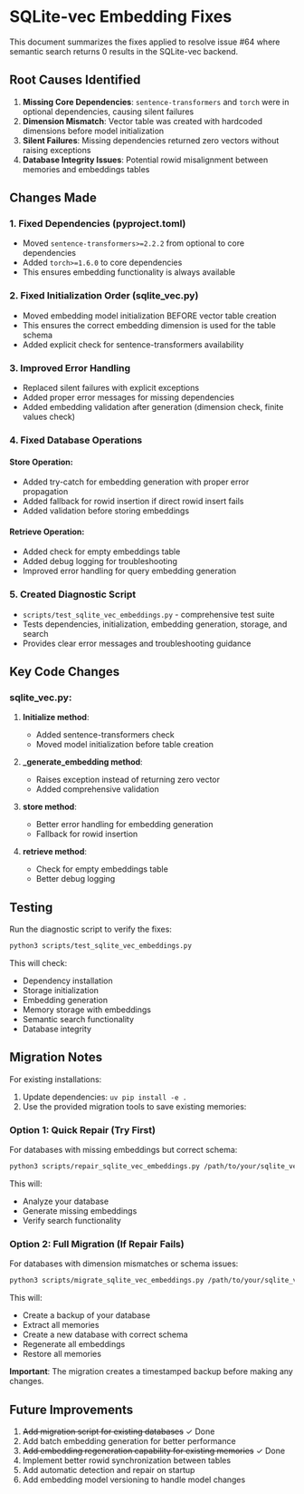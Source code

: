 # SQLite-vec Embedding Fixes

This document summarizes the fixes applied to resolve issue #64 where semantic search returns 0 results in the SQLite-vec backend.

## Root Causes Identified

1. **Missing Core Dependencies**: `sentence-transformers` and `torch` were in optional dependencies, causing silent failures
2. **Dimension Mismatch**: Vector table was created with hardcoded dimensions before model initialization
3. **Silent Failures**: Missing dependencies returned zero vectors without raising exceptions
4. **Database Integrity Issues**: Potential rowid misalignment between memories and embeddings tables

## Changes Made

### 1. Fixed Dependencies (pyproject.toml)

- Moved `sentence-transformers>=2.2.2` from optional to core dependencies
- Added `torch>=1.6.0` to core dependencies
- This ensures embedding functionality is always available

### 2. Fixed Initialization Order (sqlite_vec.py)

- Moved embedding model initialization BEFORE vector table creation
- This ensures the correct embedding dimension is used for the table schema
- Added explicit check for sentence-transformers availability

### 3. Improved Error Handling

- Replaced silent failures with explicit exceptions
- Added proper error messages for missing dependencies
- Added embedding validation after generation (dimension check, finite values check)

### 4. Fixed Database Operations

#### Store Operation:
- Added try-catch for embedding generation with proper error propagation
- Added fallback for rowid insertion if direct rowid insert fails
- Added validation before storing embeddings

#### Retrieve Operation:
- Added check for empty embeddings table
- Added debug logging for troubleshooting
- Improved error handling for query embedding generation

### 5. Created Diagnostic Script

- `scripts/test_sqlite_vec_embeddings.py` - comprehensive test suite
- Tests dependencies, initialization, embedding generation, storage, and search
- Provides clear error messages and troubleshooting guidance

## Key Code Changes

### sqlite_vec.py:

1. **Initialize method**: 
   - Added sentence-transformers check
   - Moved model initialization before table creation

2. **_generate_embedding method**:
   - Raises exception instead of returning zero vector
   - Added comprehensive validation

3. **store method**:
   - Better error handling for embedding generation
   - Fallback for rowid insertion

4. **retrieve method**:
   - Check for empty embeddings table
   - Better debug logging

## Testing

Run the diagnostic script to verify the fixes:

```bash
python3 scripts/test_sqlite_vec_embeddings.py
```

This will check:
- Dependency installation
- Storage initialization
- Embedding generation
- Memory storage with embeddings
- Semantic search functionality
- Database integrity

## Migration Notes

For existing installations:

1. Update dependencies: `uv pip install -e .`
2. Use the provided migration tools to save existing memories:

### Option 1: Quick Repair (Try First)
For databases with missing embeddings but correct schema:

```bash
python3 scripts/repair_sqlite_vec_embeddings.py /path/to/your/sqlite_vec.db
```

This will:
- Analyze your database
- Generate missing embeddings
- Verify search functionality

### Option 2: Full Migration (If Repair Fails)
For databases with dimension mismatches or schema issues:

```bash
python3 scripts/migrate_sqlite_vec_embeddings.py /path/to/your/sqlite_vec.db
```

This will:
- Create a backup of your database
- Extract all memories
- Create a new database with correct schema
- Regenerate all embeddings
- Restore all memories

**Important**: The migration creates a timestamped backup before making any changes.

## Future Improvements

1. ~~Add migration script for existing databases~~ ✓ Done
2. Add batch embedding generation for better performance
3. ~~Add embedding regeneration capability for existing memories~~ ✓ Done
4. Implement better rowid synchronization between tables
5. Add automatic detection and repair on startup
6. Add embedding model versioning to handle model changes